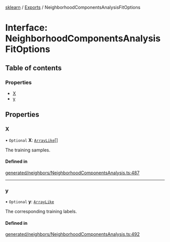 [sklearn](../readme.md) / [Exports](../modules.md) / NeighborhoodComponentsAnalysisFitOptions

# Interface: NeighborhoodComponentsAnalysisFitOptions

## Table of contents

### Properties

- [X](NeighborhoodComponentsAnalysisFitOptions.md#x)
- [y](NeighborhoodComponentsAnalysisFitOptions.md#y)

## Properties

### X

• `Optional` **X**: [`ArrayLike`](../modules.md#arraylike)[]

The training samples.

#### Defined in

[generated/neighbors/NeighborhoodComponentsAnalysis.ts:487](https://github.com/transitive-bullshit/scikit-learn-ts/blob/367336a/packages/sklearn/src/generated/neighbors/NeighborhoodComponentsAnalysis.ts#L487)

___

### y

• `Optional` **y**: [`ArrayLike`](../modules.md#arraylike)

The corresponding training labels.

#### Defined in

[generated/neighbors/NeighborhoodComponentsAnalysis.ts:492](https://github.com/transitive-bullshit/scikit-learn-ts/blob/367336a/packages/sklearn/src/generated/neighbors/NeighborhoodComponentsAnalysis.ts#L492)

